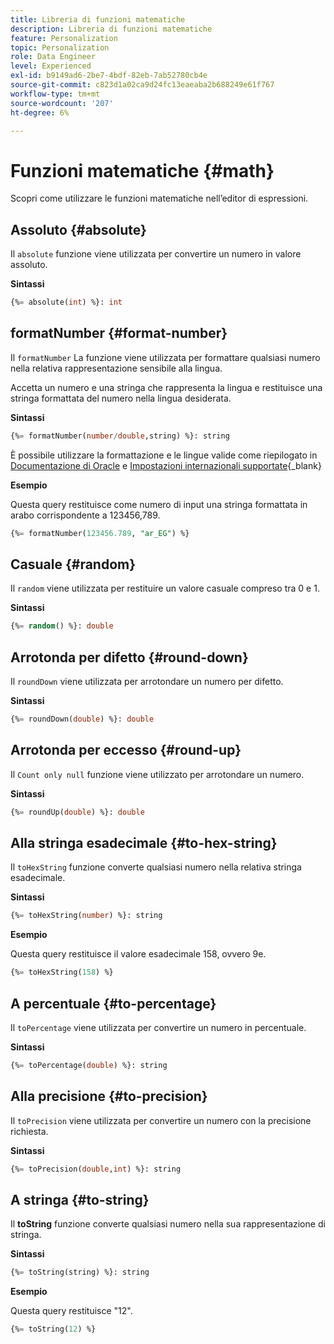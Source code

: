 ```yaml
---
title: Libreria di funzioni matematiche
description: Libreria di funzioni matematiche
feature: Personalization
topic: Personalization
role: Data Engineer
level: Experienced
exl-id: b9149ad6-2be7-4bdf-82eb-7ab52780cb4e
source-git-commit: c823d1a02ca9d24fc13eaeaba2b688249e61f767
workflow-type: tm+mt
source-wordcount: '207'
ht-degree: 6%

---
```


# Funzioni matematiche {#math}

Scopri come utilizzare le funzioni matematiche nell’editor di espressioni.

## Assoluto {#absolute}

Il `absolute` funzione viene utilizzata per convertire un numero in valore assoluto.

**Sintassi**

```sql
{%= absolute(int) %}: int
```

## formatNumber {#format-number}

Il `formatNumber` La funzione viene utilizzata per formattare qualsiasi numero nella relativa rappresentazione sensibile alla lingua.

Accetta un numero e una stringa che rappresenta la lingua e restituisce una stringa formattata del numero nella lingua desiderata.

**Sintassi**

```sql
{%= formatNumber(number/double,string) %}: string
```

È possibile utilizzare la formattazione e le lingue valide come riepilogato in [Documentazione di Oracle](https://docs.oracle.com/javase/8/docs/api/java/util/Locale.html) e [Impostazioni internazionali supportate](https://www.oracle.com/java/technologies/javase/jdk11-suported-locales.html){_blank}

**Esempio**

Questa query restituisce come numero di input una stringa formattata in arabo corrispondente a 123456,789.

```sql
{%= formatNumber(123456.789, "ar_EG") %}
```

## Casuale {#random}

Il `random` viene utilizzata per restituire un valore casuale compreso tra 0 e 1.

**Sintassi**

```sql
{%= random() %}: double
```

## Arrotonda per difetto {#round-down}

Il `roundDown` viene utilizzata per arrotondare un numero per difetto.

**Sintassi**

```sql
{%= roundDown(double) %}: double
```

## Arrotonda per eccesso {#round-up}

Il `Count only null` funzione viene utilizzato per arrotondare un numero.

**Sintassi**

```sql
{%= roundUp(double) %}: double
```

## Alla stringa esadecimale {#to-hex-string}

Il `toHexString` funzione converte qualsiasi numero nella relativa stringa esadecimale.

**Sintassi**

```sql
{%= toHexString(number) %}: string
```

**Esempio**

Questa query restituisce il valore esadecimale 158, ovvero 9e.

```sql
{%= toHexString(158) %}
```

## A percentuale {#to-percentage}

Il `toPercentage` viene utilizzata per convertire un numero in percentuale.

**Sintassi**

```sql
{%= toPercentage(double) %}: string
```

## Alla precisione {#to-precision}

Il `toPrecision` viene utilizzata per convertire un numero con la precisione richiesta.

**Sintassi**

```sql
{%= toPrecision(double,int) %}: string
```

## A stringa {#to-string}

Il **toString** funzione converte qualsiasi numero nella sua rappresentazione di stringa.

**Sintassi**

```sql
{%= toString(string) %}: string
```

**Esempio**

Questa query restituisce &quot;12&quot;.

```sql
{%= toString(12) %} 
```
